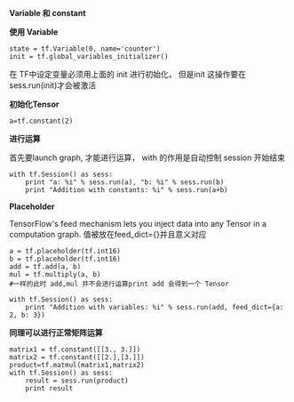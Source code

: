 **Variable 和 constant**

**使用 Variable**

```
state = tf.Variable(0, name='counter')
init = tf.global_variables_initializer()
```

在 TF中设定变量必须用上面的 init 进行初始化， 但是init 这操作要在 sess.run(init)才会被激活

**初始化Tensor**

```
a=tf.constant(2) 
```

**进行运算**

首先要launch graph, 才能进行运算， with 的作用是自动控制 session 开始结束

```
with tf.Session() as sess:
    print "a: %i" % sess.run(a), "b: %i" % sess.run(b)
    print "Addition with constants: %i" % sess.run(a+b)
```

**Placeholder**

TensorFlow's feed mechanism lets you inject data into any Tensor in a computation graph. 值被放在feed_dict={}并且意义对应

```
a = tf.placeholder(tf.int16)
b = tf.placeholder(tf.int16)
add = tf.add(a, b)
mul = tf.multiply(a, b)
#一样的此时 add,mul 并不会进行运算print add 会得到一个 Tensor
```

```
with tf.Session() as sess:
    print "Addition with variables: %i" % sess.run(add, feed_dict={a: 2, b: 3})
```

**同理可以进行正常矩阵运算**

```
matrix1 = tf.constant([[3., 3.]])
matrix2 = tf.constant([[2.],[3.]])
product=tf.matmul(matrix1,matrix2)
with tf.Session() as sess:
    result = sess.run(product)
    print result
```